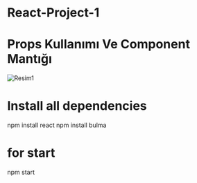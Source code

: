 # React-Project-1

# Props Kullanımı Ve Component Mantığı
![Resim1](https://user-images.githubusercontent.com/60547236/212499897-5f1e649f-1a12-47a9-baf6-13b36e5e473b.png)

# Install all dependencies
npm install react
npm install bulma

# for start
npm start

